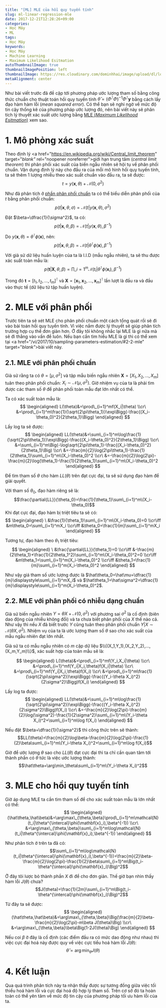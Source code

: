 ```yaml
---
title: "[ML] MLE của hồi quy tuyến tính"
slug: ml-linear-regression-mle
date: 2017-12-21T12:28:26+09:00
categories:
- Học Máy
- ML
tags:
- Học Máy
keywords:
- Học Máy
- Machine Learning
- Maximum Likelihood Esitmation
autoThumbnailImage: true
thumbnailImagePosition: left
thumbnailImage: https://res.cloudinary.com/dominhhai/image/upload/dl/logo.png
metaAlignment: center
---
```

Như bài viết trước đã đề cập tới phương pháp ước lượng tham số bằng công thức chuẩn cho thuật toán hồi quy tuyến tính $\hat\theta=(\Phi^{\intercal}\Phi)^{-1}\Phi^{\intercal}\mathbf{y}$ bằng cách lấy đạo hàm hàm lỗi (*mean squared error*). Có thể bạn sẽ nghi ngờ về mức độ tin cậy thống kê của phương pháp ước lượng đó, nên bài viết này sẽ phân tích lý thuyết xác suất ước lượng bằng [MLE (*Maximum Likelihood Esitmation*)](/vi/2017/10/sampling-parameters-estimation/#2-2-mle) xem sao.
<!--more-->
<!--toc-->
# 1. Mô phỏng xác suất
Theo định lý <a href="https://en.wikipedia.org/wiki/Central_limit_theorem" target="_blank"_ rel="noopener noreferrer">giới hạn trung tâm</a> (*central limit theorem*) thì phân phối xác suất của biến ngẫu nhiên sẽ hội tụ về phân phối chuẩn. Vận dụng định lý này cho đầu ra của mỗi mô hình hồi quy tuyến tính, ta sẽ thêm 1 lượng nhiễu theo xác suất chuẩn vào đầu ra, ta sẽ được:
$$t=y(\mathbf{x},\theta)+\mathcal{N}(0,\sigma^2)$$

Như đã phân tích ở [phần phân phối chuẩn](/vi/2017/10/prob-com-var/#2-2-1-%C4%91%E1%BB%91i-v%E1%BB%9Bi-bi%E1%BA%BFn-1-chi%E1%BB%81u-univariate) ta có thể biểu diễn phân phối của $t$ bằng phân phối chuẩn:
$$p(t|\mathbf{x},\theta,\sigma)=\mathcal{N}(t|y(\mathbf{x},\theta),\sigma^2)$$

Đặt $\beta=\dfrac{1}{\sigma^2}$, ta có:
$$p(t|\mathbf{x},\theta,\beta)=\mathcal{N}(t|y(\mathbf{x},\theta),\beta^{-1})$$

Do $y(\mathbf{x},\theta)=\theta^{\intercal}\phi(\mathbf{x})$, nên:
$$p(t|\mathbf{x},\theta,\beta)=\mathcal{N}(t|\theta^{\intercal}\phi(\mathbf{x}),\beta^{-1})$$

Với giả sử dữ liệu huấn luyện của ta là I.I.D (mẫu ngẫu nhiên), ta sẽ thu được xác suất toàn mẫu là:
$$p(\mathbf{t}|\mathbf{X},\theta,\beta)=\prod\_{i=1}^m\mathcal{N}(t_i|\theta^{\intercal}\phi(\mathbf{x}_i),\beta^{-1})$$

Trong đó $\mathbf{t}=[t_1,t_2,...,t_m]^{\intercal}$ và $\mathbf{X}=[\mathbf{x}_1, \mathbf{x}_2,...,\mathbf{x}_m]^{\intercal}$ lần lượt là đầu ra và đầu vào thực tế (dữ liệu từ tập huấn luyện).

# 2. MLE với phân phối
Trước tiên ta sẽ xét MLE cho phân phối chuẩn một cách tổng quát rồi sẽ đi vào bài toán hồi quy tuyến tính. Vì việc nắm được lý thuyết sẽ giúp phân tích trường hợp cụ thể đơn giản hơn. Ở đây tôi không nhắc lại MLE là gì nữa mà sẽ đi thẳng vào vấn đề luôn. Nếu bạn cần tìm hiểu MLE là gì thì có thể xem tại <a href="/vi/2017/10/sampling-parameters-estimation/#2-2-mle" target="_blank"_>bài viết này</a>.
## 2.1. MLE với phân phối chuẩn
Giả sử rằng ta có $\theta=[\mu,\sigma^2]$ và tập mẫu biến ngẫu nhiên $\mathbf{X}=[X_1,X_2,...,X_m]$ tuân theo phân phối chuẩn: $X_i\sim\mathcal{N}(\mu,\sigma^2)$. Giờ nhiệm vụ của ta là phải tìm được các tham số $\theta$ để phân phối toàn mẫu đạt lớn nhất có thể.

Ta có xác suất toàn mẫu là:
$$
\begin{aligned}
L(\theta)&=\prod\_{i=1}^mf(X_i|\theta)
\\cr\ &=\prod\_{i=1}^m\frac{1}{\sqrt{2\pi\theta_1}}\exp\Bigg(-\frac{(X_i-\theta_0)^2}{2\theta_1}\Bigg)
\end{aligned}
$$

Lấy log ta sẽ được:
$$
\begin{aligned}
LL(\theta)&=\sum\_{i=1}^m\log\frac{1}{\sqrt{2\pi\theta_1}}\exp\Bigg(-\frac{(X_i-\theta_0)^2}{2\theta_1}\Bigg)
\\cr\ &=\sum\_{i=1}^m\Big(-\log\sqrt{2\pi\theta_1}-\frac{(X_i-\theta_0)^2}{2\theta_1}\Big)
\\cr\ &=-\frac{m}{2}\log(2\pi\theta_1)-\frac{1}{2\theta_1}\sum\_{i=1}^m\(X_i-\theta_0)^2
\\cr\ &=-\frac{m}{2}\log(2\pi)-\frac{m}{2}\log(\theta_1)-\frac{1}{2\theta_1}\sum\_{i=1}^m\(X_i-\theta_0)^2
\end{aligned}
$$

Để tìm tham số $\theta$ cho hàm $LL(\theta)$ trên đạt cực đại, ta sẽ sử dụng đạo hàm để giải quyết.

Với tham số $\theta_0$, đạo hàm riêng sẽ là:
$$\frac{\partial{LL}}{\theta_0}=\frac{1}{\theta_1}\sum\_{i=1}^m\(X_i-\theta_0)$$
Khi đạt cực đại, đạo hàm bị triệt tiêu ta sẽ có:
$$
\begin{aligned}
\ &\frac{1}{\theta_1}\sum\_{i=1}^m\(X_i-\theta_0)=0
\\cr\iff &m\theta_0=\sum\_{i=1}^mX_i
\\cr\iff &\theta_0=\frac{1}{m}\sum\_{i=1}^mX_i
\end{aligned}
$$

Tương tự, đạo hàm theo $\theta_1$ triệt tiêu:
$$
\begin{aligned}
\ &\frac{\partial{LL}}{\theta_1}=0
\\cr\iff &-\frac{m}{2\theta_1}+\frac{1}{2\theta_1^2}\sum\_{i=1}^m\(X_i-\theta_0)^2=0
\\cr\iff &m\theta_1=\sum\_{i=1}^m(X_i-\theta_0)^2
\\cr\iff &\theta_1=\frac{1}{m}\sum\_{i=1}^m(X_i-\theta_0)^2
\end{aligned}
$$

Như vậy giá tham số ước lượng được là $\hat\theta_0=\hat\mu=\dfrac{1}{m}\displaystyle\sum\_{i=1}^mX_i$ và $\hat\theta_1=\hat\sigma^2=\dfrac{1}{m}\displaystyle\sum\_{i=1}^m(X_i-\theta_0)^2$.

## 2.2. MLE với phân phối có nhiễu dạng chuẩn
Giả sử biến ngẫu nhiên $Y=\theta X+\mathcal{N}(0,\sigma^2)$ với phương sai $\sigma^2$ là cố định (biên dao động của nhiễu không đổi) và ta chưa biết phân phối của $X$ thế nào cả. Như vậy thì nếu $X$ đã biết trước $Y$ cũng tuân theo phân phối chuẩn $Y|X\sim\mathcal{N}(\theta X,\sigma^2)$. Nhiệm vụ của ta là ước lượng tham số $\theta$ sao cho xác suất của mẫu ngẫu nhiên đạt lớn nhất.

Giả sử ta có mẫu ngẫu nhiên có $m$ cặp dữ liệu $\\{(X_1,Y_1),(X_2,Y_2),...,(X_m,Y_m)\\}$, xác suất hợp của toàn mẫu sẽ là:

$$
\begin{aligned}
L(\theta)&=\prod\_{i=1}^mf(Y_i,X_i|\theta)
\\cr\ &=\prod\_{i=1}^mf(Y_i|X_i,\theta)f(X_i|\theta)
\\cr\ &=\prod\_{i=1}^mf(Y_i|X_i,\theta)f(X_i)
\\cr\ &=\prod\_{i=1}^m\frac{1}{\sqrt{2\pi\sigma^2}}\exp\Bigg(-\frac{(Y_i-\theta X_i)^2}{2\sigma^2}\Bigg)f(X_i)
\end{aligned}
$$

Lấy log ta được:
$$
\begin{aligned}
LL(\theta)&=\sum\_{i=1}^m\log\frac{1}{\sqrt{2\pi\sigma^2}}\exp\Bigg(-\frac{(Y_i-\theta X_i)^2}{2\sigma^2}\Bigg)f(X_i)
\\cr\ &=-\frac{m}{2}\log(2\pi)-\frac{m}{2}\log(\sigma^2)-\frac{1}{2\sigma^2}\sum\_{i=1}^m\(Y_i-\theta X_i)^2+\sum\_{i=1}^m\log f(X_i)
\end{aligned}
$$

Nếu đặt $\beta=\dfrac{1}{\sigma^2}$ thì công thức trên sẽ thành:
$$LL(\theta)=\frac{m}{2}\log\beta-\frac{m}{2}\log(2\pi)-\frac{1}{2}\beta\sum\_{i=1}^m\(Y_i-\theta X_i)^2+\sum\_{i=1}^m\log f(X_i)$$

Giờ để ước lượng $\theta$ sao cho $LL(\theta)$ đạt cực đại thì ta chỉ cần quan tâm tới thành phần có $\theta$ tức là việc ước lượng thành:
$$\hat\theta=\arg\min_\theta\sum\_{i=1}^m\(Y_i-\theta X_i)^2$$

# 3. MLE cho hồi quy tuyến tính
Giờ áp dụng MLE ta cần tìm tham số để cho xác suất toàn mẫu là lớn nhất có thể:
$$
\begin{aligned}
(\hat\theta,\hat\beta)&=\arg\max\_{\theta,\beta}\prod\_{i=1}^m\mathcal{N}(t_i|\theta^{\intercal}\phi(\mathbf{x}_i),\beta^{-1})
\\cr\ &=\arg\max\_{\theta,\beta}\sum\_{i=1}^m\log\mathcal{N}(t_i|\theta^{\intercal}\phi(\mathbf{x}_i),\beta^{-1})
\end{aligned}
$$

Như phân tích ở trên ta đã có:
$$\sum\_{i=1}^m\log\mathcal{N}(t_i|\theta^{\intercal}\phi(\mathbf{x}_i),\beta^{-1})=\frac{m}{2}\beta-\frac{m}{2}\log(2\pi)-\frac{1}{2}\beta\sum\_{i=1}^m\Big(t_i-\theta^{\intercal}\phi(\mathbf{x}_i)\Big)^2$$

Ở đây tôi lược bỏ thành phần $X$ đi để cho đơn giản. Thế giờ bạn nhìn thấy hàm lỗi $J(\theta)$ chưa?
$$J(\theta)=\frac{1}{2m}\sum\_{i=1}^m\Big(t_i-\theta^{\intercal}\phi(\mathbf{x}_i)\Big)^2$$

Từ đây ta sẽ được:
$$
\begin{aligned}
(\hat\theta,\hat\beta)&=\arg\max\_{\theta,\beta}\Big(\frac{m}{2}\beta-\frac{m}{2}\log(2\pi)-m\beta J(\theta)\Big)
\\cr\ &=\arg\max\_{\theta,\beta}\beta\Big(1-2J(\theta)\Big)
\end{aligned}
$$

Nếu coi $\beta$ ở đây là cố định (các điểm đầu ra có mức dao động như nhau) thì việc cực đại hoá này được quy về việc cực tiểu hoá hàm lỗi $J(\theta)$:
$$\hat\theta=\arg\min_\theta J(\theta)$$

# 4. Kết luận
Qua quá trình phân tích này ta nhận thấy được sự tương đồng giữa việc tối thiểu hoá hàm lỗi và cực đại hoá độ hợp lý tham số. Trên cơ sở đó ta hoàn toàn có thể yên tâm về mức độ tin cậy của phương pháp tối ưu hàm lỗi của ta.
